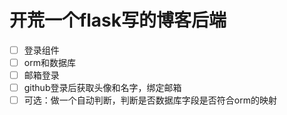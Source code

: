 # 开荒一个flask写的博客后端
- [ ] 登录组件
- [ ] orm和数据库
- [ ] 邮箱登录
- [ ] github登录后获取头像和名字，绑定邮箱
- [ ] 可选：做一个自动判断，判断是否数据库字段是否符合orm的映射
